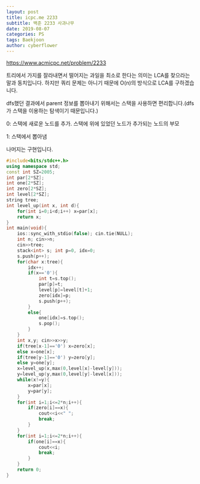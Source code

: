 ```yaml
---
layout: post
title: icpc.me 2233
subtitle: 백준 2233 사과나무
date: 2019-08-07
categories: PS
tags: Baekjoon
author: cyberflower
---
```


<https://www.acmicpc.net/problem/2233>

트리에서 가지를 잘라내면서 떨어지는 과일을 최소로 한다는 의미는 LCA를 찾으라는 말과 동치입니다. 하지만 쿼리 문제는 아니기 때문에 O(n)의 방식으로 LCA를 구하겠습니다.

dfs했던 결과에서 parent 정보를 뽑아내기 위해서는 스택을 사용하면 편리합니다.(dfs가 스택을 이용하는 탐색이기 때문입니다.)

0: 스택에 새로운 노드를 추가. 스택에 위에 있었던 노드가 추가되는 노드의 부모

1: 스택에서 뽑아냄

나머지는 구현입니다. 

```cpp
#include<bits/stdc++.h>
using namespace std;
const int SZ=2005;
int par[2*SZ];
int one[2*SZ];
int zero[2*SZ];
int level[2*SZ];
string tree;
int level_up(int x, int d){
	for(int i=0;i<d;i++) x=par[x];
	return x;
}
int main(void){
	ios::sync_with_stdio(false); cin.tie(NULL);
	int n; cin>>n;
	cin>>tree;
	stack<int> s; int p=0, idx=0;
	s.push(p++);
	for(char x:tree){
		idx++;
		if(x=='0'){
			int t=s.top();
			par[p]=t;
			level[p]=level[t]+1;
			zero[idx]=p;
			s.push(p++);
		}
		else{
			one[idx]=s.top();
			s.pop();
		}
	}
	int x,y; cin>>x>>y;
	if(tree[x-1]=='0') x=zero[x];
	else x=one[x];
	if(tree[y-1]=='0') y=zero[y];
	else y=one[y];
	x=level_up(x,max(0,level[x]-level[y]));
	y=level_up(y,max(0,level[y]-level[x]));
	while(x!=y){
		x=par[x];
		y=par[y];
	}
	for(int i=1;i<=2*n;i++){
		if(zero[i]==x){
			cout<<i<<" ";
			break;
		}
	}
	for(int i=1;i<=2*n;i++){
		if(one[i]==x){
			cout<<i;
			break;
		}
	}
	return 0;
}
```
